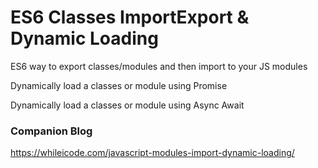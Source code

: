 # ES6 Classes ImportExport & Dynamic Loading
ES6 way to export classes/modules and then import to your JS modules

Dynamically load a classes or module using Promise 

Dynamically load a classes or module using Async Await

### Companion Blog
https://whileicode.com/javascript-modules-import-dynamic-loading/
